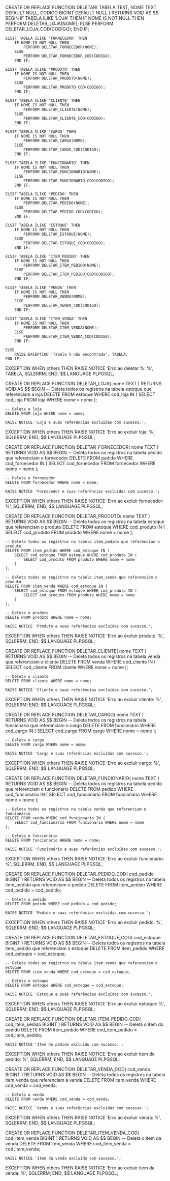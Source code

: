 CREATE OR REPLACE FUNCTION DELETAR(
    TABELA TEXT,
    NOME TEXT DEFAULT NULL,
    CODIGO BIGINT DEFAULT NULL
) RETURNS VOID AS $$
BEGIN
    IF TABELA ILIKE 'LOJA' THEN
        IF NOME IS NOT NULL THEN
            PERFORM DELETAR_LOJA(NOME);
        ELSE
            PERFORM DELETAR_LOJA_COD(CODIGO);
        END IF;

    ELSIF TABELA ILIKE 'FORNECEDOR' THEN
        IF NOME IS NOT NULL THEN
            PERFORM DELETAR_FORNECEDOR(NOME);
        ELSE
            PERFORM DELETAR_FORNECEDOR_COD(CODIGO);
        END IF;

    ELSIF TABELA ILIKE 'PRODUTO' THEN
        IF NOME IS NOT NULL THEN
            PERFORM DELETAR_PRODUTO(NOME);
        ELSE
            PERFORM DELETAR_PRODUTO_COD(CODIGO);
        END IF;

    ELSIF TABELA ILIKE 'CLIENTE' THEN
        IF NOME IS NOT NULL THEN
            PERFORM DELETAR_CLIENTE(NOME);
        ELSE
            PERFORM DELETAR_CLIENTE_COD(CODIGO);
        END IF;

    ELSIF TABELA ILIKE 'CARGO' THEN
        IF NOME IS NOT NULL THEN
            PERFORM DELETAR_CARGO(NOME);
        ELSE
            PERFORM DELETAR_CARGO_COD(CODIGO);
        END IF;

    ELSIF TABELA ILIKE 'FUNCIONARIO' THEN
        IF NOME IS NOT NULL THEN
            PERFORM DELETAR_FUNCIONARIO(NOME);
        ELSE
            PERFORM DELETAR_FUNCIONARIO_COD(CODIGO);
        END IF;

    ELSIF TABELA ILIKE 'PEDIDO' THEN
        IF NOME IS NOT NULL THEN
            PERFORM DELETAR_PEDIDO(NOME);
        ELSE
            PERFORM DELETAR_PEDIDO_COD(CODIGO);
        END IF;

    ELSIF TABELA ILIKE 'ESTOQUE' THEN
        IF NOME IS NOT NULL THEN
            PERFORM DELETAR_ESTOQUE(NOME);
        ELSE
            PERFORM DELETAR_ESTOQUE_COD(CODIGO);
        END IF;

    ELSIF TABELA ILIKE 'ITEM_PEDIDO' THEN
        IF NOME IS NOT NULL THEN
            PERFORM DELETAR_ITEM_PEDIDO(NOME);
        ELSE
            PERFORM DELETAR_ITEM_PEDIDO_COD(CODIGO);
        END IF;

    ELSIF TABELA ILIKE 'VENDA' THEN
        IF NOME IS NOT NULL THEN
            PERFORM DELETAR_VENDA(NOME);
        ELSE
            PERFORM DELETAR_VENDA_COD(CODIGO);
        END IF;

    ELSIF TABELA ILIKE 'ITEM_VENDA' THEN
        IF NOME IS NOT NULL THEN
            PERFORM DELETAR_ITEM_VENDA(NOME);
        ELSE
            PERFORM DELETAR_ITEM_VENDA_COD(CODIGO);
        END IF;

    ELSE
        RAISE EXCEPTION 'Tabela % não encontrada', TABELA;
    END IF;
EXCEPTION
    WHEN others THEN
        RAISE NOTICE 'Erro ao deletar %: %', TABELA, SQLERRM;
END;
$$ LANGUAGE PLPGSQL;




CREATE OR REPLACE FUNCTION DELETAR_LOJA(
    nome TEXT
) RETURNS VOID AS $$
BEGIN
    -- Deleta todos os registros na tabela estoque que referenciam a loja
    DELETE FROM estoque WHERE cod_loja IN (
        SELECT cod_loja FROM loja WHERE nome = nome
    );
    
    -- Deleta a loja
    DELETE FROM loja WHERE nome = nome;

    RAISE NOTICE 'Loja e suas referências excluídas com sucesso.';
EXCEPTION
    WHEN others THEN
        RAISE NOTICE 'Erro ao excluir loja: %', SQLERRM;
END;
$$ LANGUAGE PLPGSQL;





CREATE OR REPLACE FUNCTION DELETAR_FORNECEDOR(
    nome TEXT
) RETURNS VOID AS $$
BEGIN
    -- Deleta todos os registros na tabela pedido que referenciam o fornecedor
    DELETE FROM pedido WHERE cod_fornecedor IN (
        SELECT cod_fornecedor FROM fornecedor WHERE nome = nome
    );
    
    -- Deleta o fornecedor
    DELETE FROM fornecedor WHERE nome = nome;

    RAISE NOTICE 'Fornecedor e suas referências excluídas com sucesso.';
EXCEPTION
    WHEN others THEN
        RAISE NOTICE 'Erro ao excluir fornecedor: %', SQLERRM;
END;
$$ LANGUAGE PLPGSQL;






CREATE OR REPLACE FUNCTION DELETAR_PRODUTO(
    nome TEXT
) RETURNS VOID AS $$
BEGIN
    -- Deleta todos os registros na tabela estoque que referenciam o produto
    DELETE FROM estoque WHERE cod_produto IN (
        SELECT cod_produto FROM produto WHERE nome = nome
    );

    -- Deleta todos os registros na tabela item_pedido que referenciam o produto
    DELETE FROM item_pedido WHERE cod_estoque IN (
        SELECT cod_estoque FROM estoque WHERE cod_produto IN (
            SELECT cod_produto FROM produto WHERE nome = nome
        )
    );

    -- Deleta todos os registros na tabela item_venda que referenciam o produto
    DELETE FROM item_venda WHERE cod_estoque IN (
        SELECT cod_estoque FROM estoque WHERE cod_produto IN (
            SELECT cod_produto FROM produto WHERE nome = nome
        )
    );

    -- Deleta o produto
    DELETE FROM produto WHERE nome = nome;

    RAISE NOTICE 'Produto e suas referências excluídas com sucesso.';
EXCEPTION
    WHEN others THEN
        RAISE NOTICE 'Erro ao excluir produto: %', SQLERRM;
END;
$$ LANGUAGE PLPGSQL;







CREATE OR REPLACE FUNCTION DELETAR_CLIENTE(
    nome TEXT
) RETURNS VOID AS $$
BEGIN
    -- Deleta todos os registros na tabela venda que referenciam o cliente
    DELETE FROM venda WHERE cod_cliente IN (
        SELECT cod_cliente FROM cliente WHERE nome = nome
    );

    -- Deleta o cliente
    DELETE FROM cliente WHERE nome = nome;

    RAISE NOTICE 'Cliente e suas referências excluídas com sucesso.';
EXCEPTION
    WHEN others THEN
        RAISE NOTICE 'Erro ao excluir cliente: %', SQLERRM;
END;
$$ LANGUAGE PLPGSQL;



CREATE OR REPLACE FUNCTION DELETAR_CARGO(
    nome TEXT
) RETURNS VOID AS $$
BEGIN
    -- Deleta todos os registros na tabela funcionario que referenciam o cargo
    DELETE FROM funcionario WHERE cod_cargo IN (
        SELECT cod_cargo FROM cargo WHERE nome = nome
    );

    -- Deleta o cargo
    DELETE FROM cargo WHERE nome = nome;

    RAISE NOTICE 'Cargo e suas referências excluídas com sucesso.';
EXCEPTION
    WHEN others THEN
        RAISE NOTICE 'Erro ao excluir cargo: %', SQLERRM;
END;
$$ LANGUAGE PLPGSQL;





CREATE OR REPLACE FUNCTION DELETAR_FUNCIONARIO(
    nome TEXT
) RETURNS VOID AS $$
BEGIN
    -- Deleta todos os registros na tabela pedido que referenciam o funcionário
    DELETE FROM pedido WHERE cod_funcionario IN (
        SELECT cod_funcionario FROM funcionario WHERE nome = nome
    );

    -- Deleta todos os registros na tabela venda que referenciam o funcionário
    DELETE FROM venda WHERE cod_funcionario IN (
        SELECT cod_funcionario FROM funcionario WHERE nome = nome
    );

    -- Deleta o funcionário
    DELETE FROM funcionario WHERE nome = nome;

    RAISE NOTICE 'Funcionário e suas referências excluídas com sucesso.';
EXCEPTION
    WHEN others THEN
        RAISE NOTICE 'Erro ao excluir funcionário: %', SQLERRM;
END;
$$ LANGUAGE PLPGSQL;





CREATE OR REPLACE FUNCTION DELETAR_PEDIDO_COD(
    cod_pedido BIGINT
) RETURNS VOID AS $$
BEGIN
    -- Deleta todos os registros na tabela item_pedido que referenciam o pedido
    DELETE FROM item_pedido WHERE cod_pedido = cod_pedido;

    -- Deleta o pedido
    DELETE FROM pedido WHERE cod_pedido = cod_pedido;

    RAISE NOTICE 'Pedido e suas referências excluídas com sucesso.';
EXCEPTION
    WHEN others THEN
        RAISE NOTICE 'Erro ao excluir pedido: %', SQLERRM;
END;
$$ LANGUAGE PLPGSQL;



CREATE OR REPLACE FUNCTION DELETAR_ESTOQUE_COD(
    cod_estoque BIGINT
) RETURNS VOID AS $$
BEGIN
    -- Deleta todos os registros na tabela item_pedido que referenciam o estoque
    DELETE FROM item_pedido WHERE cod_estoque = cod_estoque;

    -- Deleta todos os registros na tabela item_venda que referenciam o estoque
    DELETE FROM item_venda WHERE cod_estoque = cod_estoque;

    -- Deleta o estoque
    DELETE FROM estoque WHERE cod_estoque = cod_estoque;

    RAISE NOTICE 'Estoque e suas referências excluídas com sucesso.';
EXCEPTION
    WHEN others THEN
        RAISE NOTICE 'Erro ao excluir estoque: %', SQLERRM;
END;
$$ LANGUAGE PLPGSQL;






CREATE OR REPLACE FUNCTION DELETAR_ITEM_PEDIDO_COD(
    cod_item_pedido BIGINT
) RETURNS VOID AS $$
BEGIN
    -- Deleta o item do pedido
    DELETE FROM item_pedido WHERE cod_item_pedido = cod_item_pedido;

    RAISE NOTICE 'Item do pedido excluído com sucesso.';
EXCEPTION
    WHEN others THEN
        RAISE NOTICE 'Erro ao excluir item do pedido: %', SQLERRM;
END;
$$ LANGUAGE PLPGSQL;






CREATE OR REPLACE FUNCTION DELETAR_VENDA_COD(
    cod_venda BIGINT
) RETURNS VOID AS $$
BEGIN
    -- Deleta todos os registros na tabela item_venda que referenciam a venda
    DELETE FROM item_venda WHERE cod_venda = cod_venda;

    -- Deleta a venda
    DELETE FROM venda WHERE cod_venda = cod_venda;

    RAISE NOTICE 'Venda e suas referências excluídas com sucesso.';
EXCEPTION
    WHEN others THEN
        RAISE NOTICE 'Erro ao excluir venda: %', SQLERRM;
END;
$$ LANGUAGE PLPGSQL;







CREATE OR REPLACE FUNCTION DELETAR_ITEM_VENDA_COD(
    cod_item_venda BIGINT
) RETURNS VOID AS $$
BEGIN
    -- Deleta o item da venda
    DELETE FROM item_venda WHERE cod_item_venda = cod_item_venda;

    RAISE NOTICE 'Item da venda excluído com sucesso.';
EXCEPTION
    WHEN others THEN
        RAISE NOTICE 'Erro ao excluir item da venda: %', SQLERRM;
END;
$$ LANGUAGE PLPGSQL;
